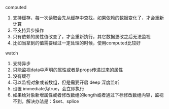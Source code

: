 computed

1. 支持缓存，每一次读取会先从缓存中查找，如果依赖的数据变化了，才会重新计算
2. 不支持异步操作
3. 只有依赖的属性值改变了，才会重新执行，其它数据更改之后无法监视
4. 比如当拿到的值需要经过一定处理的时候，使用computed比较好



watch

1. 支持异步
2. 只能监视data中声明的属性或者是props传递过来的属性
3. 没有缓存
4. 可以监视对象或者数组，但是需要开启 deep 深度监听
5. 设置 immediate为true，会立即执行
6. 如果给对象新增属性或者修改数组的length或者通过下标修改数组内容，监视不到，解决办法是：$set、splice